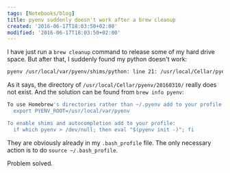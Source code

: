 ```yaml
---
tags: [Notebooks/blog]
title: pyenv suddenly doesn't work after a brew cleanup
created: '2016-06-17T18:03:50+02:00'
modified: '2016-06-17T18:03:50+02:00'
---
```


I have just run a `brew cleanup` command to release some of my hard drive space. But after that, I suddenly found my python doesn't work:

```bash
pyenv /usr/local/var/pyenv/shims/python: line 21: /usr/local/Cellar/pyenv/20160310/libexec/pyenv: No such file or directory
```

As it says, the directory of `/usr/local/Cellar/pyenv/20160310/` really does not exist. And the solution can be found from `brew info pyenv`: 

```bash
To use Homebrew's directories rather than ~/.pyenv add to your profile:
  export PYENV_ROOT=/usr/local/var/pyenv

To enable shims and autocompletion add to your profile:
  if which pyenv > /dev/null; then eval "$(pyenv init -)"; fi
```

They are obviously already in my `.bash_profile` file. The only necessary action is to do `source ~/.bash_profile`. 

Problem solved.